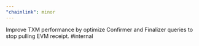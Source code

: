 ```yaml
---
"chainlink": minor
---
```


Improve TXM performance by optimize Confirmer and Finalizer queries to stop pulling EVM receipt. #internal
